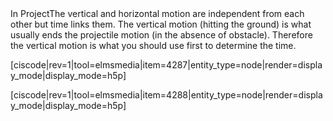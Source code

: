 <lrndesign-sidenote label="Instructor Note" icon="bookmark" bg-color="#c2e5f2">
In ProjectThe vertical and horizontal motion are independent from each other but time links them. The vertical motion (hitting the ground) is what usually ends the projectile motion (in the absence of obstacle). Therefore the vertical motion is what you should use first to determine the time. 
</lrndesign-sidenote>


[ciscode|rev=1|tool=elmsmedia|item=4287|entity_type=node|render=display_mode|display_mode=h5p]

[ciscode|rev=1|tool=elmsmedia|item=4288|entity_type=node|render=display_mode|display_mode=h5p]